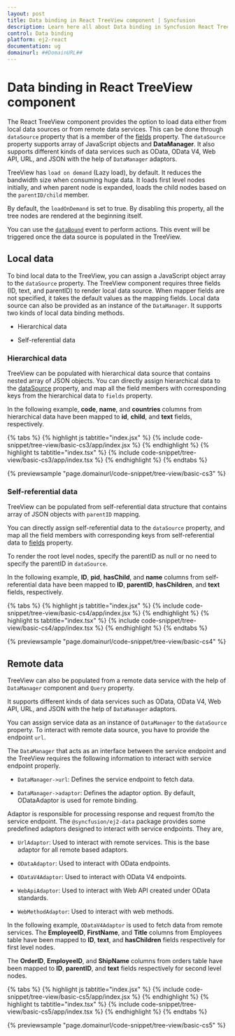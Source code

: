 ```yaml
---
layout: post
title: Data binding in React TreeView component | Syncfusion
description: Learn here all about Data binding in Syncfusion React TreeView component of Syncfusion Essential JS 2 and more.
control: Data binding 
platform: ej2-react
documentation: ug
domainurl: ##DomainURL##
---
```


# Data binding in React TreeView component

The React TreeView component provides the option to load data either from local data sources or from remote data services. This can be done through `dataSource` property that is a member of the [fields](https://ej2.syncfusion.com/react/documentation/api/treeview/#fields) property. The `dataSource` property supports array of JavaScript objects and **DataManager**. It also supports different kinds of data services such as OData, OData V4, Web API, URL, and JSON with the help of `DataManager` adaptors.

TreeView has `load on demand` (Lazy load), by default. It reduces the bandwidth size when consuming huge data. It loads first level nodes initially, and when parent node is expanded,  loads the child nodes based on the `parentID/child` member.

By default, the `loadOnDemand` is set to true. By disabling this property, all the tree nodes are rendered at the beginning itself.

You can use the [`dataBound`](https://ej2.syncfusion.com/react/documentation/api/treeview/#databound) event to perform actions. This event will be triggered once the data source is populated in the TreeView.

## Local data

To bind local data to the TreeView, you can assign a JavaScript object array to the `dataSource` property. The TreeView component requires three  fields (ID, text, and parentID) to render local data source. When mapper fields are not specified, it takes the default values as the mapping fields. Local data source can also be provided as an instance of the `DataManager`.
It supports two kinds of local data binding methods.

* Hierarchical data

* Self-referential data

### Hierarchical data

TreeView can be populated with hierarchical data source that contains nested array of JSON objects. You can directly assign hierarchical data to the [dataSource](https://ej2.syncfusion.com/react/documentation/api/treeview/fieldsSettingsModel/#datasource) property, and map all the field members with corresponding keys from the hierarchical data to `fields` property.

In the following example, **code**, **name**, and **countries** columns from hierarchical data have been mapped to **id**, **child**, and **text** fields, respectively.

{% tabs %}
{% highlight js tabtitle="index.jsx" %}
{% include code-snippet/tree-view/basic-cs3/app/index.jsx %}
{% endhighlight %}
{% highlight ts tabtitle="index.tsx" %}
{% include code-snippet/tree-view/basic-cs3/app/index.tsx %}
{% endhighlight %}
{% endtabs %}

 {% previewsample "page.domainurl/code-snippet/tree-view/basic-cs3" %}

### Self-referential data

TreeView can be populated from self-referential data structure that contains array of JSON objects with `parentID` mapping.

You can directly assign self-referential data to the `dataSource` property, and map all the field members with corresponding keys from self-referential data to [fields](https://ej2.syncfusion.com/react/documentation/api/treeview/#fields) property.

To render the root level nodes, specify the parentID as null or no need to specify the parentID in `dataSource`.

In the following example, **ID**, **pid**, **hasChild**, and **name** columns from self-referential data have been mapped to **ID**, **parentID**, **hasChildren**, and **text** fields, respectively.

{% tabs %}
{% highlight js tabtitle="index.jsx" %}
{% include code-snippet/tree-view/basic-cs4/app/index.jsx %}
{% endhighlight %}
{% highlight ts tabtitle="index.tsx" %}
{% include code-snippet/tree-view/basic-cs4/app/index.tsx %}
{% endhighlight %}
{% endtabs %}

 {% previewsample "page.domainurl/code-snippet/tree-view/basic-cs4" %}

## Remote data

TreeView can also be populated from a remote data service with the help of `DataManager` component and
`Query` property.

It supports different kinds of data services such as OData, OData V4, Web API, URL, and JSON with the help of `DataManager` adaptors.

You can assign service data as an instance of `DataManager` to the `dataSource` property. To interact with remote data source, you have to provide the endpoint `url`.

The `DataManager` that acts as an interface between the service endpoint and the TreeView requires the following information to interact with service endpoint properly.

* `DataManager->url`: Defines the service endpoint to fetch data.

* `DataManager->adaptor`: Defines the adaptor option. By default, ODataAdaptor is used for remote binding.

Adaptor is responsible for processing response and request from/to the service endpoint. The `@syncfusion/ej2-data` package provides some predefined adaptors  designed to interact with service endpoints. They are,

* `UrlAdaptor`: Used to interact with remote services. This is the base adaptor for all remote based adaptors.

* `ODataAdaptor`: Used to interact with OData endpoints.

* `ODataV4Adaptor`: Used to interact with OData V4 endpoints.

* `WebApiAdaptor`: Used to interact with Web API created under OData standards.

* `WebMethodAdaptor`: Used to interact with web methods.

In the following example, `ODataV4Adaptor` is  used to fetch data from remote services. The **EmployeeID**, **FirstName**, and **Title** columns from Employees table have been mapped to **ID**, **text**, and **hasChildren** fields respectively for first level nodes.

The **OrderID**, **EmployeeID**, and **ShipName** columns from orders table have been mapped to **ID**, **parentID**, and **text** fields respectively for second level nodes.

{% tabs %}
{% highlight js tabtitle="index.jsx" %}
{% include code-snippet/tree-view/basic-cs5/app/index.jsx %}
{% endhighlight %}
{% highlight ts tabtitle="index.tsx" %}
{% include code-snippet/tree-view/basic-cs5/app/index.tsx %}
{% endhighlight %}
{% endtabs %}

 {% previewsample "page.domainurl/code-snippet/tree-view/basic-cs5" %}

